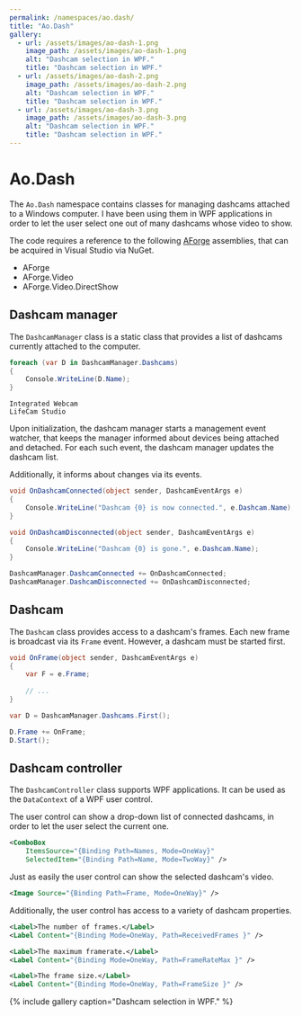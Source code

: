 ```yaml
---
permalink: /namespaces/ao.dash/
title: "Ao.Dash"
gallery:
  - url: /assets/images/ao-dash-1.png
    image_path: /assets/images/ao-dash-1.png
    alt: "Dashcam selection in WPF."
    title: "Dashcam selection in WPF."
  - url: /assets/images/ao-dash-2.png
    image_path: /assets/images/ao-dash-2.png
    alt: "Dashcam selection in WPF."
    title: "Dashcam selection in WPF."
  - url: /assets/images/ao-dash-3.png
    image_path: /assets/images/ao-dash-3.png
    alt: "Dashcam selection in WPF."
    title: "Dashcam selection in WPF."
---
```


# Ao.Dash

The `Ao.Dash` namespace contains classes for managing dashcams attached to a Windows computer. I have been using them in WPF applications in order to let the user select one out of many dashcams whose video to show. 

The code requires a reference to the following [AForge](https://en.wikipedia.org/wiki/AForge.NET) assemblies, that can be acquired in Visual Studio via NuGet.

- AForge
- AForge.Video
- AForge.Video.DirectShow

## Dashcam manager

The `DashcamManager` class is a static class that provides a list of dashcams currently attached to the computer.

```csharp
foreach (var D in DashcamManager.Dashcams)
{
    Console.WriteLine(D.Name);
}
```

```console
Integrated Webcam
LifeCam Studio
```

Upon initialization, the dashcam manager starts a management event watcher, that keeps the manager informed about devices being attached and detached. For each such event, the dashcam manager updates the dashcam list.

Additionally, it informs about changes via its events.

```csharp
void OnDashcamConnected(object sender, DashcamEventArgs e)
{
    Console.WriteLine("Dashcam {0} is now connected.", e.Dashcam.Name);
}

void OnDashcamDisconnected(object sender, DashcamEventArgs e)
{
    Console.WriteLine("Dashcam {0} is gone.", e.Dashcam.Name);
}

```

```csharp
DashcamManager.DashcamConnected += OnDashcamConnected;
DashcamManager.DashcamDisconnected += OnDashcamDisconnected;
```

## Dashcam

The `Dashcam` class provides access to a dashcam's frames. Each new frame is broadcast via its `Frame` event. However, a dashcam must be started first.

```csharp
void OnFrame(object sender, DashcamEventArgs e)
{
    var F = e.Frame;
    
    // ...
}
```

```csharp
var D = DashcamManager.Dashcams.First();

D.Frame += OnFrame;
D.Start();
```

## Dashcam controller

The `DashcamController` class supports WPF applications. It can be used as the `DataContext` of a WPF user control.

The user control can show a drop-down list of connected dashcams, in order to let the user select the current one.

```xml
<ComboBox
    ItemsSource="{Binding Path=Names, Mode=OneWay}" 
    SelectedItem="{Binding Path=Name, Mode=TwoWay}" />
```

Just as easily the user control can show the selected dashcam's video.

```xml
<Image Source="{Binding Path=Frame, Mode=OneWay}" />
```

Additionally, the user control has access to a variety of dashcam properties.

```xml
<Label>The number of frames.</Label>
<Label Content="{Binding Mode=OneWay, Path=ReceivedFrames }" />

<Label>The maximum framerate.</Label>
<Label Content="{Binding Mode=OneWay, Path=FrameRateMax }" />

<Label>The frame size.</Label>
<Label Content="{Binding Mode=OneWay, Path=FrameSize }" />
```

{% include gallery caption="Dashcam selection in WPF." %}
